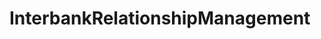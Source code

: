 # InterbankRelationshipManagement   

<script src="https://unpkg.com/@stoplight/elements/web-components.min.js"></script>
<link rel="stylesheet" href="https://unpkg.com/@stoplight/elements/styles.min.css">

<elements-api
  apiDescriptionUrl="InterbankRelationshipManagement.yaml"
  layout="sidebar"
  router="hash"
  hideTryIt="false"
  hideSchemas="false"
  hideInternal="false"
/>